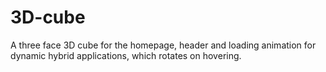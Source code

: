# 3D-cube
A three face 3D cube for the homepage, header and loading animation for dynamic hybrid applications, which rotates on hovering.

